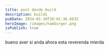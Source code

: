 ```yaml
---
title: post desde build
description: buildi
pubDate: 2024-01-30T20:01:36.663Z
heroImage: /images/hamburger.png
isPublish: true
---
```

bueno aver si anda ahora esta reverenda mierda